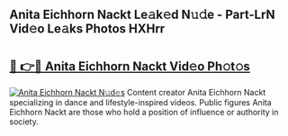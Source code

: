 ## Anita Eichhorn Nackt Le𝚊k𝚎d N𝚞𝚍e - Part-LrN Vid𝚎o Le𝚊ks Photos HXHrr

# <h2><a href="http://fb6dof.evod.top/?m=Anita+Eichhorn+Nackt">🔗 👉🔴 Anita Eichhorn Nackt Vid𝚎o Ph𝚘t𝚘s</a></h2>

[![Anita Eichhorn Nackt N𝚞d𝚎s](https://i.imgur.com/8V9OHl7.gif)](http://fb6dof.evod.top/?m=Anita+Eichhorn+Nackt)
Content creator Anita Eichhorn Nackt specializing in dance and lifestyle-inspired videos. Public figures Anita Eichhorn Nackt are those who hold a position of influence or authority in society. 
